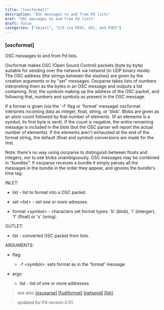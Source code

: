 ```yaml
---
title: "[oscformat]"
description: "OSC messages to and from Pd lists"
bref: "OSC messages to and from Pd lists"
draft: false
categories: ["object", "I/O via MIDI, OSC, and FUDI"]
---
```


### [oscformat]

OSC messages to and from Pd lists.

Oscformat makes OSC (Open Sound Control) packets (byte by byte) suitable for sending over the network via netsend (in UDP binary mode). The OSC address (the strings between the slashes) are given by the creation arguments or by "set" messages. Oscparse takes lists of numbers interpreting them as the bytes in an OSC message and outputs a list containing, first, the symbols making up the address of the OSC packet, and following that, numbers and symbols as present in the OSC message.

If a format is given (via the '-f' flag or 'format' message) oscformat interprets incoming data as integer, float, string, or 'blob'. Blobs are given as an atom count followed by that number of elements. (If an elements is a symbol, its first byte is sent). If the count is negative, the entire remaining message is included in the blob (but the OSC parser will report the actual number of elements). If the elements aren't exhausted at the end of the format string, the default (float and symbol) conversions are made for the rest.

Note: there's no way using oscparse to distinguish between floats and integers, nor to see blobs unambiguously. OSC messages may be combined in "bundles". If oscparse receives a bundle it simply parses all the messages in the bundle in the order they appear, and ignores the bundle's time tag.

INLET:

- list - list to format into a OSC packet.

- set &lt;list&gt; - set one or more adresses.

- format &lt;symbol&gt; - characters set format types: 'b' (blob),  'i' (interger),  'f' (float) or 's' (sring).

OUTLET:

- list - converted OSC packet from lists.

ARGUMENTS:

- flag:

  - -f &lt;symbol&gt;: sets format as in the 'format' message

- args:

  - list - list of one or more addresses
  
> see also [[oscparse]](../oscparse) [[fudiformat]](../fudiformat) [[netsend]](../netsend) [[list]](../list) 
 
> updated for Pd version 0.51.
 
